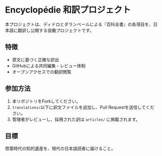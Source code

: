 # Encyclopédie 和訳プロジェクト

本プロジェクトは、ディドロとダランベールによる『百科全書』の各項目を、日本語に翻訳し公開する協働プロジェクトです。

## 特徴

- 原文に基づく正確な訳出
- GitHubによる共同編集・レビュー体制
- オープンアクセスでの翻訳閲覧

## 参加方法

1. 本リポジトリをForkしてください。
2. `translations/`以下に訳文ファイルを追加し、Pull Requestを送信してください。
3. 管理者がレビューし、採用された訳は `articles/` に掲載されます。

## 目標

啓蒙時代の知的遺産を、現代の日本語読者に届けること。
